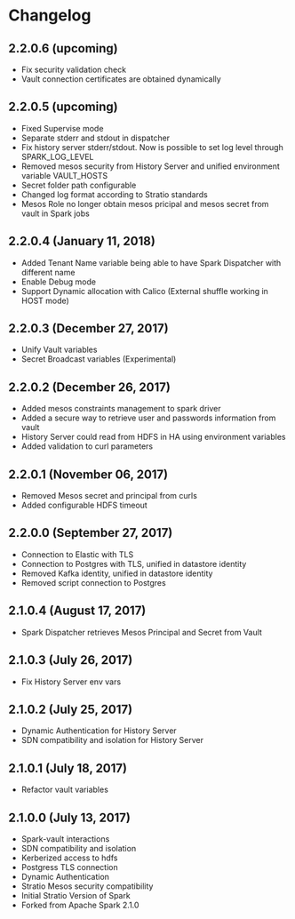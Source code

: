 # Changelog

## 2.2.0.6 (upcoming)

* Fix security validation check
* Vault connection certificates are obtained dynamically

## 2.2.0.5 (upcoming)

* Fixed Supervise mode
* Separate stderr and stdout in dispatcher
* Fix history server stderr/stdout. Now is possible to set log level through SPARK_LOG_LEVEL
* Removed mesos security from History Server and unified environment variable VAULT_HOSTS
* Secret folder path configurable
* Changed log format according to Stratio standards
* Mesos Role no longer obtain mesos pricipal and mesos secret from vault in Spark jobs

## 2.2.0.4 (January 11, 2018)

* Added Tenant Name variable being able to have Spark Dispatcher with different name
* Enable Debug mode
* Support Dynamic allocation with Calico (External shuffle working in HOST mode)

## 2.2.0.3 (December 27, 2017)

* Unify Vault variables
* Secret Broadcast variables (Experimental)

## 2.2.0.2 (December 26, 2017)

* Added mesos constraints management to spark driver
* Added a secure way to retrieve user and passwords information from vault
* History Server could read from HDFS in HA using environment variables
* Added validation to curl parameters


## 2.2.0.1 (November 06, 2017)

* Removed Mesos secret and principal from curls
* Added configurable HDFS timeout

## 2.2.0.0 (September 27, 2017)

* Connection to Elastic with TLS
* Connection to Postgres with TLS, unified in datastore identity
* Removed Kafka identity, unified in datastore identity
* Removed script connection to Postgres 

## 2.1.0.4 (August 17, 2017)

* Spark Dispatcher retrieves Mesos Principal and Secret from Vault

## 2.1.0.3 (July 26, 2017)

* Fix History Server env vars


## 2.1.0.2 (July 25, 2017)

* Dynamic Authentication for History Server
* SDN compatibility and isolation for History Server


## 2.1.0.1 (July 18, 2017)

* Refactor vault variables


## 2.1.0.0 (July 13, 2017)

* Spark-vault interactions
* SDN compatibility and isolation
* Kerberized access to hdfs
* Postgress TLS connection
* Dynamic Authentication
* Stratio Mesos security compatibility
* Initial Stratio Version of Spark
* Forked from Apache Spark 2.1.0
